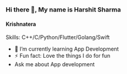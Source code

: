 ### Hi there 👋, My name is Harshit Sharma 
#### Krishnatera

Skills: C++/C/Python/Flutter/Golang/Swift


- 🌱 I’m currently learning App Development 
- ⚡ Fun fact: Love the things I do for fun
- Ask me about App development
